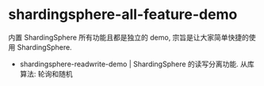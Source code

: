 # shardingsphere-all-feature-demo
内置 ShardingSphere 所有功能且都是独立的 demo, 宗旨是让大家简单快捷的使用 ShardingSphere.


- shardingsphere-readwrite-demo | ShardingSphere 的读写分离功能. 从库算法: 轮询和随机
